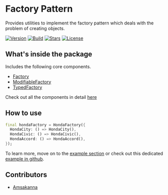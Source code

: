 # Factory Pattern

Provides utilities to implement the factory pattern which deals with the problem of creating objects.  
  
[![Version](https://img.shields.io/pub/v/zam_factory_pattern?color=%234287f5)](https://pub.dev/packages/zam_factory_pattern)
[![Build](https://github.com/zamstation/zam_factory_pattern/actions/workflows/build.yaml/badge.svg)](https://github.com/zamstation/zam_factory_pattern/actions/workflows/build.yaml)
[![Stars](https://img.shields.io/github/stars/zamstation/zam_factory_pattern.svg?style=flat&logo=github&colorB=deeppink&label=stars)](https://github.com/zamstation/zam_factory_pattern/stargazers)
[![License](https://img.shields.io/github/license/zamstation/zam_factory_pattern)](https://pub.dev/packages/zam_factory_pattern/license)

## What's inside the package

Includes the following core components.

  * [Factory](https://pub.dev/documentation/zam_factory_pattern/latest/zam_factory_pattern/Factory-class.html)
  * [ModifiableFactory](https://pub.dev/documentation/zam_factory_pattern/latest/zam_factory_pattern/ModifiableFactory-class.html)
  * [TypedFactory](https://pub.dev/documentation/zam_factory_pattern/latest/zam_factory_pattern/TypedFactory-class.html)

Check out all the components in detail [here](https://pub.dev/documentation/zam_factory_pattern/latest/zam_factory_pattern/zam_factory_pattern-library.html)

## How to use

```dart
final hondaFactory = HondaFactory({
  HondaCity: () => HondaCity(),
  HondaCivic: () => HondaCivic(),
  HondaAccord: () => HondaAccord(),
});
```

To learn more, move on to the [example section](https://pub.dev/packages/zam_factory_pattern/example) or check out this dedicated [example in github](https://github.com/zamstation/zam_factory_pattern/blob/main/example/lib/main.dart).

## Contributors
  * [Amsakanna](https://github.com/amsakanna)

